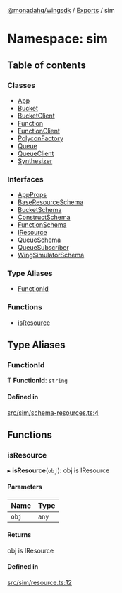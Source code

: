 [@monadahq/wingsdk](../README.md) / [Exports](../modules.md) / sim

# Namespace: sim

## Table of contents

### Classes

- [App](../classes/sim.App.md)
- [Bucket](../classes/sim.Bucket.md)
- [BucketClient](../classes/sim.BucketClient.md)
- [Function](../classes/sim.Function.md)
- [FunctionClient](../classes/sim.FunctionClient.md)
- [PolyconFactory](../classes/sim.PolyconFactory.md)
- [Queue](../classes/sim.Queue.md)
- [QueueClient](../classes/sim.QueueClient.md)
- [Synthesizer](../classes/sim.Synthesizer.md)

### Interfaces

- [AppProps](../interfaces/sim.AppProps.md)
- [BaseResourceSchema](../interfaces/sim.BaseResourceSchema.md)
- [BucketSchema](../interfaces/sim.BucketSchema.md)
- [ConstructSchema](../interfaces/sim.ConstructSchema.md)
- [FunctionSchema](../interfaces/sim.FunctionSchema.md)
- [IResource](../interfaces/sim.IResource.md)
- [QueueSchema](../interfaces/sim.QueueSchema.md)
- [QueueSubscriber](../interfaces/sim.QueueSubscriber.md)
- [WingSimulatorSchema](../interfaces/sim.WingSimulatorSchema.md)

### Type Aliases

- [FunctionId](sim.md#functionid)

### Functions

- [isResource](sim.md#isresource)

## Type Aliases

### FunctionId

Ƭ **FunctionId**: `string`

#### Defined in

[src/sim/schema-resources.ts:4](https://github.com/monadahq/winglang/blob/main/libs/wingsdk/src/sim/schema-resources.ts#L4)

## Functions

### isResource

▸ **isResource**(`obj`): obj is IResource

#### Parameters

| Name | Type |
| :------ | :------ |
| `obj` | `any` |

#### Returns

obj is IResource

#### Defined in

[src/sim/resource.ts:12](https://github.com/monadahq/winglang/blob/main/libs/wingsdk/src/sim/resource.ts#L12)
